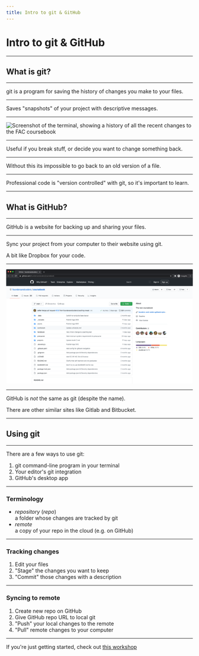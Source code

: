 ```yaml
---
title: Intro to git & GitHub
---
```


# Intro to git & GitHub

---

## What is git?

---

git is a program for saving the history of changes you make to your files.

---

Saves "snapshots" of your project with descriptive messages.

---

![Screenshot of the terminal, showing a history of all the recent changes to the FAC coursebook](/slides/term-1/intro-to-git/git-history.png)

---

Useful if you break stuff, or decide you want to change something back.

---

Without this its impossible to go back to an old version of a file.

---

Professional code is "version controlled" with git, so it's important to learn.

---

## What is GitHub?

---

GitHub is a website for backing up and sharing your files.

---

Sync your project from your computer to their website using git.

A bit like Dropbox for your code.

---

![Screenshot of FAC's Coursebook on GitHub, showing all the files that make up the curriculum](github-example.png)

---

GitHub is _not_ the same as git (despite the name).

There are other similar sites like Gitlab and Bitbucket.

---

## Using git

---

There are a few ways to use git:

1. git command-line program in your terminal
1. Your editor's git integration
1. GitHub's desktop app

---

### Terminology

- _repository_ (_repo_)  
  a folder whose changes are tracked by git
- _remote_  
  a copy of your repo in the cloud (e.g. on GitHub)

---

### Tracking changes

1. Edit your files
1. "Stage" the changes you want to keep
1. "Commit" those changes with a description

---

### Syncing to remote

1. Create new repo on GitHub
1. Give GitHub repo URL to local git
1. "Push" your local changes to the remote
1. "Pull" remote changes to your computer

---

If you're just getting started, check out [this workshop](https://learn.foundersandcoders.com/workshops/git-intro/)
